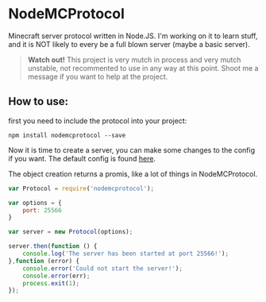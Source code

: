 # NodeMCProtocol
Minecraft server protocol written in Node.JS. I'm working on it to learn stuff, and it is NOT likely to every be a full blown server (maybe a basic server).

 > **Watch out!** This project is very mutch in process and very mutch unstable, not recommented to use in any way at this point. Shoot me a message if you want to help at the project.

## How to use:
first you need to include the protocol into your project:

`npm install nodemcprotocol --save`

Now it is time to create a server, you can make some changes to the config if you want. The default config is found [here](github.com/AtlasDev/NodeMCProtocol/blob/master/lib/config.default.json).

The object creation returns a promis, like a lot of things in NodeMCProtocol.
```JavaScript
var Protocol = require('nodemcprotocol');

var options = {
    port: 25566
}

var server = new Protocol(options);

server.then(function () {
    console.log('The server has been started at port 25566!');
},function (error) {
    console.error('Could not start the server!');
    console.error(err);
    process.exit(1);
});
```
